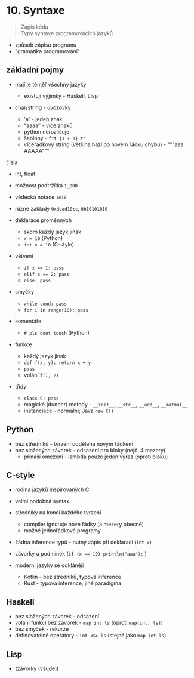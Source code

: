 # 10. Syntaxe

> Zápis kódu \
> Typy syntaxe programovacích jazyků

- způsob zápisu programu
- "gramatika programování"

## základní pojmy

- mají je téměř všechny jazyky

  - existují výjimky - Haskell, Lisp

- char/string - uvozovky
  - 'a' - jeden znak
  - "aaaa" - více znaků
  - python nerozlišuje
  - šablony - `f"t {1 + 1} t"`
  - víceřádkový string (většina hazí po novém řádku chybu) - """aaa
    AAAAA"""

čísla

- int, float
- možnost podtržítka `1_000`
- vědecká notace `1e10`
- různé základy `0xdead10cc`, `0b10101010`

- deklarace proměnných

  - skoro každý jazyk jinak
  - `x = 10` (Python)
  - `int x = 10` (C-style)

- větvení

  - `if x == 1: pass`
  - `elif x == 2: pass`
  - `else: pass`

- smyčky

  - `while cond: pass`
  - `for i in range(10): pass`

- komentáře

  - `# pls dont touch` (Python)

- funkce

  - každý jazyk jinak
  - `def f(x, y): return x + y`
  - `pass`
  - volání `f(1, 2)`

- třídy
  - `class C: pass`
  - magické (dunder) metody - `__init__`, `__str__`, `__add__`, `__matmul__`
  - instanciace - normální; Java `new C()`

## Python

- bez středníků - tvrzení oddělena novým řádkem
- bez složených závorek - odsazení pro bloky (nejč. 4 mezery)
  - přináší omezení - lambda pouze jeden výraz (oproti bloku)

## C-style

- rodina jazyků inspirovaných C
- velmi podobná syntax
- středníky na konci každého tvrzení
  - compiler ignoruje nové řádky (a mezery obecně)
  - možné jednořádkové programy
- žádná inference typů - nutný zápis při deklaraci (`int x`)
- závorky u podmínek (`if (x == 10) println("aaa");` )

- moderní jazyky se odklánějí
  - Kotlin - bez středníků, typová inference
  - Rust - typová inference, jiné paradigma

## Haskell

- bez složených závorek - odsazení
- volání funkcí bez závorek - `map int ls` (oproti `map(int, ls)`)
- bez smyček - rekurze
- definovatelné operátory - `int <$> ls` (stejné jako `map int ls`)

## Lisp

- (závorky (všude))
